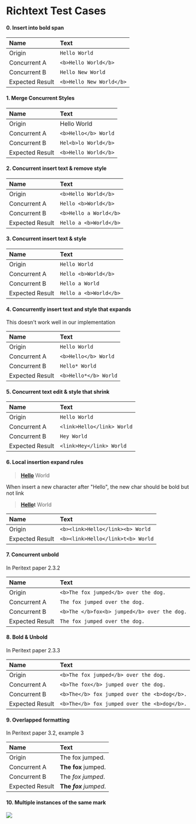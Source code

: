 # Richtext Test Cases

#### 0. Insert into bold span

| Name            | Text                     |
|:----------------|:-------------------------|
| Origin          | `Hello World`            |
| Concurrent A    | `<b>Hello World</b>`     |
| Concurrent B    | `Hello New World`        |
| Expected Result | `<b>Hello New World</b>` |

#### 1. Merge Concurrent Styles

| Name            | Text                 |
|:----------------|:---------------------|
| Origin          | Hello World          |
| Concurrent A    | `<b>Hello</b> World` |
| Concurrent B    | `Hel<b>lo World</b>` |
| Expected Result | `<b>Hello World</b>` |

#### 2. Concurrent insert text & remove style

| Name            | Text                   |
|:----------------|:-----------------------|
| Origin          | `<b>Hello World</b>`   |
| Concurrent A    | `Hello <b>World</b>`   |
| Concurrent B    | `<b>Hello a World</b>` |
| Expected Result | `Hello a <b>World</b>` |

#### 3. Concurrent insert text & style

| Name            | Text                   |
|:----------------|:-----------------------|
| Origin          | `Hello World`          |
| Concurrent A    | `Hello <b>World</b>`   |
| Concurrent B    | `Hello a World`        |
| Expected Result | `Hello a <b>World</b>` |

#### 4. Concurrently insert text and style that expands

This doesn't work well in our implementation

| Name            | Text                  |
|:----------------|:----------------------|
| Origin          | `Hello World`         |
| Concurrent A    | `<b>Hello</b> World`  |
| Concurrent B    | `Hello* World`        |
| Expected Result | `<b>Hello*</b> World` |

#### 5. Concurrent text edit & style that shrink

| Name            | Text                       |
|:----------------|:---------------------------|
| Origin          | `Hello World`              |
| Concurrent A    | `<link>Hello</link> World` |
| Concurrent B    | `Hey World`                |
| Expected Result | `<link>Hey</link> World`   |

#### 6. Local insertion expand rules

> [**Hello**](https://www.google.com) World

When insert a new character after "Hello", the new char should be bold but not link

> [**Hello**](https://www.google.com)**t** World


| Name            | Text                              |
|:----------------|:----------------------------------|
| Origin          | `<b><link>Hello</link><b> World`  |
| Expected Result | `<b><link>Hello</link>t<b> World` |


#### 7. Concurrent unbold

In Peritext paper 2.3.2

| Name            | Text                                         |
|:----------------|:---------------------------------------------|
| Origin          | `<b>The fox jumped</b> over the dog.`        |
| Concurrent A    | `The fox jumped over the dog.`               |
| Concurrent B    | `<b>The </b>fox<b> jumped</b> over the dog.` |
| Expected Result | `The fox jumped over the dog.`               |

#### 8. Bold & Unbold

In Peritext paper 2.3.3

| Name            | Text                                         |
|:----------------|:---------------------------------------------|
| Origin          | `<b>The fox jumped</b> over the dog.`        |
| Concurrent A    | `<b>The fox</b> jumped over the dog.`        |
| Concurrent B    | `<b>The</b> fox jumped over the <b>dog</b>.` |
| Expected Result | `<b>The</b> fox jumped over the <b>dog</b>.` |

#### 9. Overlapped formatting

In Peritext paper 3.2, example 3

| Name            | Text                         |
|:----------------|:-----------------------------|
| Origin          | The fox jumped.              |
| Concurrent A    | **The fox** jumped.          |
| Concurrent B    | The *fox jumped*.            |
| Expected Result | **The _fox_**<i> jumped</i>. |

#### 10. Multiple instances of the same mark

![](https://i.postimg.cc/MTNGq8cH/Clean-Shot-2023-10-09-at-12-16-29-2x.png)

